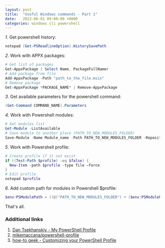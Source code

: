 ```yaml
---
layout: post
title:  "Useful Windows commands - Part 1"
date:   2022-06-01 09:00:00 +0800
categories: windows cli powershell
---
```


*1*. Get powershell history:

  ```powershell
  notepad (Get-PSReadlineOption).HistorySavePath
  ```

*2*. Work with APPX packages:

  ```powershell
  # Get list of packages
  Get-AppxPackage | Select Name, PackageFullNamer
  # Add package from file
  Add-AppxPackage -Path "path_to_the_file.msix"
  # Remove package
  Get-AppxPackage *PACKAGE_NAME* | Remove-AppxPackage
  ```

*3*. Get available parameters for the powershell command:

  ```powershell
  (Get-Command COMMAND_NAME).Parameters
  ```

*4*. Work with Powershell modules:

  ```powershell
  # Get modules list
  Get-Module -ListAvailable
  # Save module to another place (PATH_TO_NEW_MODULES_FOLDER)
  Save-Module -Name Module_name -Path PATH_TO_NEW_MODULES_FOLDER -Repository PSGallery
  ```

*5*. Work with Powershell profile:

  ```powershell
  # Create profile if it not exist
  if ((Test-Path $profile) -eq $false) {
    New-Item -path $profile -type file –force
  }
  # Edit profile
  notepad $profile
  ```

*6*. Add custom path for modules in Powershell $profile:

  ```powershell
  $env:PSModulePath = ((@("PATH_TO_NEW_MODULES_FOLDER") + ($env:PSModulePath -split ";")) -join ";")
  ```

That's all.

### Additional links

1. [Dan Tsekhanskiy - My PowerShell Profile](https://tseknet.com/blog/psprofile)
2. [mikemaccana/powershell-profile](https://github.com/mikemaccana/powershell-profile)
3. [how-to geek - Customizing your PowerShell Profile](https://www.howtogeek.com/50236/customizing-your-powershell-profile/)
